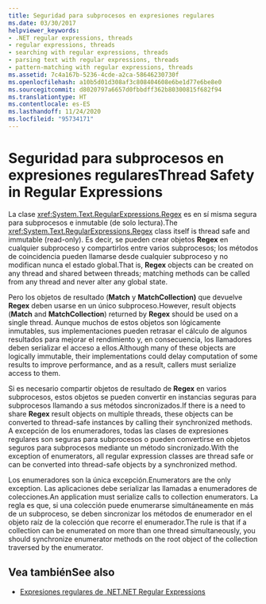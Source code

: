 ```yaml
---
title: Seguridad para subprocesos en expresiones regulares
ms.date: 03/30/2017
helpviewer_keywords:
- .NET regular expressions, threads
- regular expressions, threads
- searching with regular expressions, threads
- parsing text with regular expressions, threads
- pattern-matching with regular expressions, threads
ms.assetid: 7c4a167b-5236-4cde-a2ca-58646230730f
ms.openlocfilehash: a10b5d01d308af3c808404608e6be1d77e6be8e0
ms.sourcegitcommit: d8020797a6657d0fbbdff362b80300815f682f94
ms.translationtype: HT
ms.contentlocale: es-ES
ms.lasthandoff: 11/24/2020
ms.locfileid: "95734171"
---
```

# <a name="thread-safety-in-regular-expressions"></a><span data-ttu-id="6c5e7-102">Seguridad para subprocesos en expresiones regulares</span><span class="sxs-lookup"><span data-stu-id="6c5e7-102">Thread Safety in Regular Expressions</span></span>

<span data-ttu-id="6c5e7-103">La clase <xref:System.Text.RegularExpressions.Regex> es en sí misma segura para subprocesos e inmutable (de solo lectura).</span><span class="sxs-lookup"><span data-stu-id="6c5e7-103">The <xref:System.Text.RegularExpressions.Regex> class itself is thread safe and immutable (read-only).</span></span> <span data-ttu-id="6c5e7-104">Es decir, se pueden crear objetos **Regex** en cualquier subproceso y compartirlos entre varios subprocesos; los métodos de coincidencia pueden llamarse desde cualquier subproceso y no modifican nunca el estado global.</span><span class="sxs-lookup"><span data-stu-id="6c5e7-104">That is, **Regex** objects can be created on any thread and shared between threads; matching methods can be called from any thread and never alter any global state.</span></span>  
  
 <span data-ttu-id="6c5e7-105">Pero los objetos de resultado (**Match** y **MatchCollection)** que devuelve **Regex** deben usarse en un único subproceso.</span><span class="sxs-lookup"><span data-stu-id="6c5e7-105">However, result objects (**Match** and **MatchCollection**) returned by **Regex** should be used on a single thread.</span></span> <span data-ttu-id="6c5e7-106">Aunque muchos de estos objetos son lógicamente inmutables, sus implementaciones pueden retrasar el cálculo de algunos resultados para mejorar el rendimiento y, en consecuencia, los llamadores deben serializar el acceso a ellos.</span><span class="sxs-lookup"><span data-stu-id="6c5e7-106">Although many of these objects are logically immutable, their implementations could delay computation of some results to improve performance, and as a result, callers must serialize access to them.</span></span>  
  
 <span data-ttu-id="6c5e7-107">Si es necesario compartir objetos de resultado de **Regex** en varios subprocesos, estos objetos se pueden convertir en instancias seguras para subprocesos llamando a sus métodos sincronizados.</span><span class="sxs-lookup"><span data-stu-id="6c5e7-107">If there is a need to share **Regex** result objects on multiple threads, these objects can be converted to thread-safe instances by calling their synchronized methods.</span></span> <span data-ttu-id="6c5e7-108">A excepción de los enumeradores, todas las clases de expresiones regulares son seguras para subprocesos o pueden convertirse en objetos seguros para subprocesos mediante un método sincronizado.</span><span class="sxs-lookup"><span data-stu-id="6c5e7-108">With the exception of enumerators, all regular expression classes are thread safe or can be converted into thread-safe objects by a synchronized method.</span></span>  
  
 <span data-ttu-id="6c5e7-109">Los enumeradores son la única excepción.</span><span class="sxs-lookup"><span data-stu-id="6c5e7-109">Enumerators are the only exception.</span></span> <span data-ttu-id="6c5e7-110">Las aplicaciones debe serializar las llamadas a enumeradores de colecciones.</span><span class="sxs-lookup"><span data-stu-id="6c5e7-110">An application must serialize calls to collection enumerators.</span></span> <span data-ttu-id="6c5e7-111">La regla es que, si una colección puede enumerarse simultáneamente en más de un subproceso, se deben sincronizar los métodos de enumerador en el objeto raíz de la colección que recorre el enumerador.</span><span class="sxs-lookup"><span data-stu-id="6c5e7-111">The rule is that if a collection can be enumerated on more than one thread simultaneously, you should synchronize enumerator methods on the root object of the collection traversed by the enumerator.</span></span>  
  
## <a name="see-also"></a><span data-ttu-id="6c5e7-112">Vea también</span><span class="sxs-lookup"><span data-stu-id="6c5e7-112">See also</span></span>

- [<span data-ttu-id="6c5e7-113">Expresiones regulares de .NET</span><span class="sxs-lookup"><span data-stu-id="6c5e7-113">.NET Regular Expressions</span></span>](regular-expressions.md)
